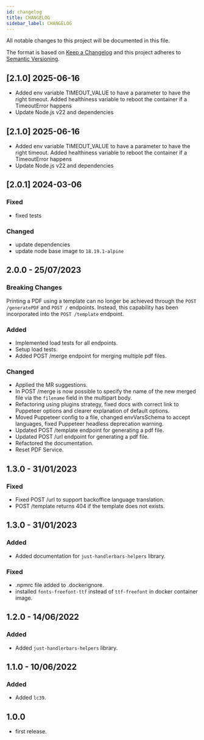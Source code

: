 ```yaml
---
id: changelog
title: CHANGELOG
sidebar_label: CHANGELOG
---
```


All notable changes to this project will be documented in this file.

The format is based on [Keep a Changelog](http://keepachangelog.com/en/1.0.0/)
and this project adheres to [Semantic Versioning](http://semver.org/spec/v2.0.0.html).

## [2.1.0] 2025-06-16

- Added env variable TIMEOUT_VALUE to have a parameter to have the right timeout. Added healthiness variable to reboot the container if a TimeoutError happens
- Update Node.js v22 and dependencies

## [2.1.0] 2025-06-16

- Added env variable TIMEOUT_VALUE to have a parameter to have the right timeout. Added healthiness variable to reboot the container if a TimeoutError happens
- Update Node.js v22 and dependencies 

## [2.0.1] 2024-03-06

### Fixed

- fixed tests

### Changed

- update dependencies
- update node base image to `18.19.1-alpine`

## 2.0.0 - 25/07/2023

### Breaking Changes

Printing a PDF using a template can no longer be achieved through the `POST /generatePDF` and `POST /` endpoints. Instead, this capability has been incorporated into the `POST /template` endpoint.

### Added

- Implemented load tests for all endpoints.
- Setup load tests.
- Added POST /merge endpoint for merging multiple pdf files.

### Changed

- Applied the MR suggestions.
- In POST /merge is now possible to specify the name of the new merged file via the `filename` field in the multipart body.
- Refactoring using plugins strategy, fixed docs with correct link to Puppeteer options and clearer explanation of default options.
- Moved Puppeteer config to a file, changed envVarsSchema to accept languages, fixed Puppeteer headless deprecation warning.
- Updated POST /template endpoint for generating a pdf file.
- Updated POST /url endpoint for generating a pdf file.
- Refactored the documentation.
- Reset PDF Service.

## 1.3.0 - 31/01/2023

### Fixed

- Fixed POST /url to support backoffice language translation.
- POST /template returns 404 if the template does not exists.

## 1.3.0 - 31/01/2023

### Added

- Added documentation for `just-handlerbars-helpers` library.

### Fixed

- .npmrc file added to .dockerignore.
- installed `fonts-freefont-ttf` instead of `ttf-freefont` in docker container image.

## 1.2.0 - 14/06/2022

### Added

- Added `just-handlerbars-helpers` library.

## 1.1.0 - 10/06/2022

### Added

- Added `lc39`.

## 1.0.0

 - first release.
